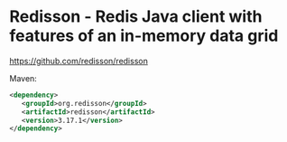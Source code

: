 # Redisson - Redis Java client with features of an in-memory data grid #

<https://github.com/redisson/redisson>

Maven:

```xml
<dependency>
   <groupId>org.redisson</groupId>
   <artifactId>redisson</artifactId>
   <version>3.17.1</version>
</dependency>
```